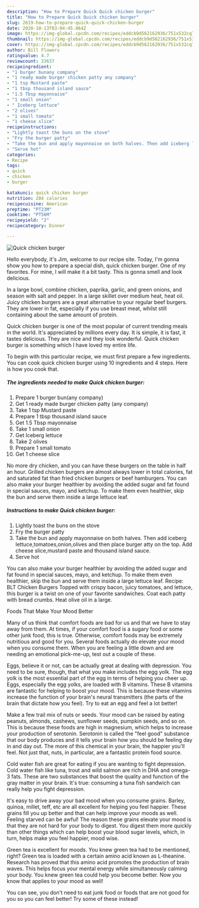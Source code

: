 ```yaml
---
description: "How to Prepare Quick Quick chicken burger"
title: "How to Prepare Quick Quick chicken burger"
slug: 2619-how-to-prepare-quick-quick-chicken-burger
date: 2020-10-13T03:04:45.064Z
image: https://img-global.cpcdn.com/recipes/eddcb9d562162936/751x532cq70/quick-chicken-burger-recipe-main-photo.jpg
thumbnail: https://img-global.cpcdn.com/recipes/eddcb9d562162936/751x532cq70/quick-chicken-burger-recipe-main-photo.jpg
cover: https://img-global.cpcdn.com/recipes/eddcb9d562162936/751x532cq70/quick-chicken-burger-recipe-main-photo.jpg
author: Bill Flowers
ratingvalue: 4.7
reviewcount: 33637
recipeingredient:
- "1 burger bunany company"
- "1 ready made burger chicken patty any company"
- "1 tsp Mustard paste"
- "1 tbsp thousand island sauce"
- "1.5 Tbsp mayonnaise"
- "1 small onion"
- " Iceberg lettuce"
- "2 olives"
- "1 small tomato"
- "1 cheese slice"
recipeinstructions:
- "Lightly toast the buns on the stove"
- "Fry the burger patty"
- "Take the bun and apply mayonnaise on both halves. Then add iceberg lettuce,tomatoes,onion,olives and then place burger atty on the top. Add cheese slice,mustard paste and thousand island sauce."
- "Serve hot"
categories:
- Recipe
tags:
- quick
- chicken
- burger

katakunci: quick chicken burger 
nutrition: 284 calories
recipecuisine: American
preptime: "PT23M"
cooktime: "PT56M"
recipeyield: "2"
recipecategory: Dinner

---
```



![Quick chicken burger](https://img-global.cpcdn.com/recipes/eddcb9d562162936/751x532cq70/quick-chicken-burger-recipe-main-photo.jpg)

Hello everybody, it's Jim, welcome to our recipe site. Today, I'm gonna show you how to prepare a special dish, quick chicken burger. One of my favorites. For mine, I will make it a bit tasty. This is gonna smell and look delicious.

In a large bowl, combine chicken, paprika, garlic, and green onions, and season with salt and pepper. In a large skillet over medium heat, heat oil. Juicy chicken burgers are a great alternative to your regular beef burgers. They are lower in fat, especially if you use breast meat, whilst still containing about the same amount of protein.

Quick chicken burger is one of the most popular of current trending meals in the world. It's appreciated by millions every day. It is simple, it is fast, it tastes delicious. They are nice and they look wonderful. Quick chicken burger is something which I have loved my entire life.


To begin with this particular recipe, we must first prepare a few ingredients. You can cook quick chicken burger using 10 ingredients and 4 steps. Here is how you cook that.

<!--inarticleads1-->

##### The ingredients needed to make Quick chicken burger:

1. Prepare 1 burger bun(any company)
1. Get 1 ready made burger chicken patty (any company)
1. Take 1 tsp Mustard paste
1. Prepare 1 tbsp thousand island sauce
1. Get 1.5 Tbsp mayonnaise
1. Take 1 small onion
1. Get  Iceberg lettuce
1. Take 2 olives
1. Prepare 1 small tomato
1. Get 1 cheese slice


No more dry chicken, and you can have these burgers on the table in half an hour. Grilled chicken burgers are almost always lower in total calories, fat and saturated fat than fried chicken burgers or beef hamburgers. You can also make your burger healthier by avoiding the added sugar and fat found in special sauces, mayo, and ketchup. To make them even healthier, skip the bun and serve them inside a large lettuce leaf. 

<!--inarticleads2-->

##### Instructions to make Quick chicken burger:

1. Lightly toast the buns on the stove
1. Fry the burger patty
1. Take the bun and apply mayonnaise on both halves. Then add iceberg lettuce,tomatoes,onion,olives and then place burger atty on the top. Add cheese slice,mustard paste and thousand island sauce.
1. Serve hot


You can also make your burger healthier by avoiding the added sugar and fat found in special sauces, mayo, and ketchup. To make them even healthier, skip the bun and serve them inside a large lettuce leaf. Recipe: BLT Chicken Burgers Topped with crispy bacon, juicy tomatoes, and lettuce, this burger is a twist on one of your favorite sandwiches. Coat each patty with bread crumbs. Heat olive oil in a large. 

Foods That Make Your Mood Better


Many of us think that comfort foods are bad for us and that we have to stay away from them. At times, if your comfort food is a sugary food or some other junk food, this is true. Otherwise, comfort foods may be extremely nutritious and good for you. Several foods actually do elevate your mood when you consume them. When you are feeling a little down and are needing an emotional pick-me-up, test out a couple of these.

Eggs, believe it or not, can be actually great at dealing with depression. You need to be sure, though, that what you make includes the egg yolk. The egg yolk is the most essential part of the egg in terms of helping you cheer up. Eggs, especially the egg yolks, are loaded with B vitamins. These B vitamins are fantastic for helping to boost your mood. This is because these vitamins increase the function of your brain's neural transmitters (the parts of the brain that dictate how you feel). Try to eat an egg and feel a lot better!

Make a few trail mix of nuts or seeds. Your mood can be raised by eating peanuts, almonds, cashews, sunflower seeds, pumpkin seeds, and so on. This is because these foods are high in magnesium, which helps to increase your production of serotonin. Serotonin is called the "feel good" substance that our body produces and it tells your brain how you should be feeling day in and day out. The more of this chemical in your brain, the happier you'll feel. Not just that, nuts, in particular, are a fantastic protein food source.

Cold water fish are great for eating if you are wanting to fight depression. Cold water fish like tuna, trout and wild salmon are rich in DHA and omega-3 fats. These are two substances that boost the quality and function of the gray matter in your brain. It's true: consuming a tuna fish sandwich can really help you fight depression. 

It's easy to drive away your bad mood when you consume grains. Barley, quinoa, millet, teff, etc are all excellent for helping you feel happier. These grains fill you up better and that can help improve your moods as well. Feeling starved can be awful! The reason these grains elevate your mood is that they are not hard for your body to digest. You digest them more quickly than other things which can help boost your blood sugar levels, which, in turn, helps make you feel happier, mood wise.

Green tea is excellent for moods. You knew green tea had to be mentioned, right? Green tea is loaded with a certain amino acid known as L-theanine. Research has proved that this amino acid promotes the production of brain waves. This helps focus your mental energy while simultaneously calming your body. You knew green tea could help you become better. Now you know that applies to your mood as well!

You can see, you don't need to eat junk food or foods that are not good for you so you can feel better! Try some of these instead!

